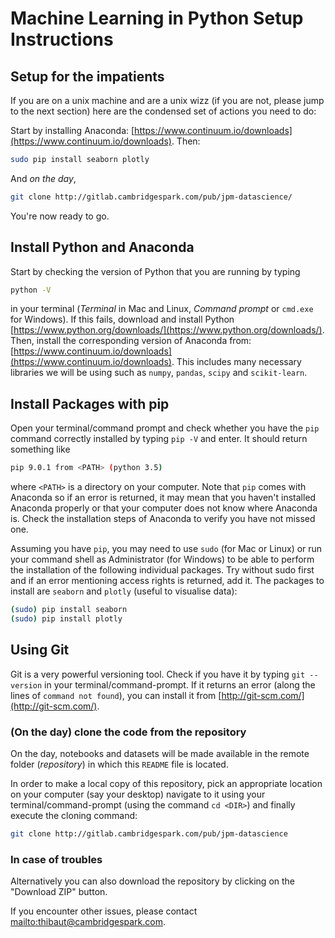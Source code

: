 # Machine Learning in Python Setup Instructions

## Setup for the impatients

If you are on a unix machine and are a unix wizz (if you are not, please jump to the next section) here are the condensed set of actions you need to do:

Start by installing Anaconda:  [https://www.continuum.io/downloads](https://www.continuum.io/downloads). Then:

```bash
sudo pip install seaborn plotly
```

And _on the day_,

```bash
git clone http://gitlab.cambridgespark.com/pub/jpm-datascience/
```

You're now ready to go.

## Install Python and Anaconda

Start by checking the version of Python that you are running by typing

```bash
python -V
```

in your terminal (_Terminal_ in Mac and Linux, _Command prompt_ or `cmd.exe` for Windows). If this fails, download and install Python [https://www.python.org/downloads/](https://www.python.org/downloads/).
Then, install the corresponding version of Anaconda from:  [https://www.continuum.io/downloads](https://www.continuum.io/downloads).
This includes many necessary libraries we will be using such as `numpy`, `pandas`, `scipy` and `scikit-learn`.

## Install Packages with pip

Open your terminal/command prompt and check whether you have the `pip` command correctly installed by typing `pip -V` and enter. It should return something like

```bash
pip 9.0.1 from <PATH> (python 3.5)
```

where `<PATH>` is a directory on your computer. Note that `pip` comes with Anaconda so if an error is returned, it may mean that you haven't installed Anaconda properly or that your computer does not know where Anaconda is. Check the installation steps of Anaconda to verify you have not missed one.

Assuming you have `pip`, you may need to use `sudo` (for Mac or Linux) or run your command shell as Administrator (for Windows) to be able to perform the installation of the following individual packages. Try without sudo first and if an error mentioning access rights is returned, add it. The packages to install are `seaborn` and `plotly` (useful to visualise data):

```bash
(sudo) pip install seaborn
(sudo) pip install plotly
```

## Using Git

Git is a very powerful versioning tool. Check if you have it by typing `git --version` in your terminal/command-prompt. If it returns an error (along the lines of `command not found`), you can install it from  [http://git-scm.com/](http://git-scm.com/).

### (On the day) clone the code from the repository

On the day, notebooks and datasets will be made available in the remote folder (_repository_) in which this `README` file is located.

In order to make a local copy of this repository, pick an appropriate location on your computer (say your desktop) navigate to it using your terminal/command-prompt (using the command `cd <DIR>`) and finally execute the cloning command:

```bash
git clone http://gitlab.cambridgespark.com/pub/jpm-datascience
```

### In case of troubles

Alternatively you can also download the repository by clicking on the "Download ZIP" button.

If you encounter other issues, please contact <mailto:thibaut@cambridgespark.com>.
